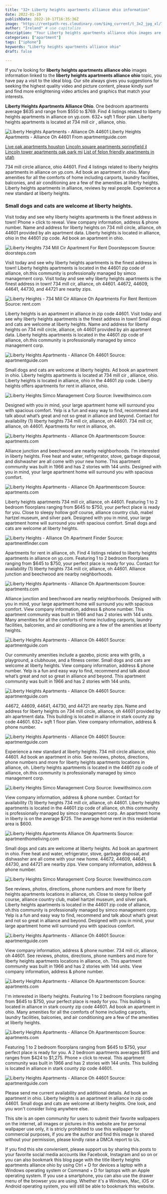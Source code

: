 ```yaml
---
title: "32+ Liberty heights apartments alliance ohio information"
date: 2022-01-19
publishDate: 2022-10-17T16:35:36Z
image: "https://rentpath-res.cloudinary.com/$img_current/t_3x2_jpg_xl/7417a2fb04954324eb83c042b44da5aa"
author: "Ireland" # use capitalize
description: "Your Liberty heights apartments alliance ohio images are ready in this website. Liberty heights apartments alliance ohio are a topic that is being searched for and liked by netizens today. You can Download the Liberty heights apartments alliance ohio files here. Get all free photos and vectors."
categories: ["apartment"]
tags: ["iphone"]
keywords: "Liberty heights apartments alliance ohio"
draft: false

---
```


If you're looking for **liberty heights apartments alliance ohio** images information linked to the **liberty heights apartments alliance ohio** topic, you have pay a visit to the ideal  blog.  Our site always  gives you  suggestions  for seeking  the highest  quality video and picture  content, please kindly surf and find more enlightening video articles and graphics  that match your interests.

**Liberty Heights Apartments Alliance Ohio**. One bedroom apartments average $635 and range from $550 to $769. Find 4 listings related to liberty heights apartments in alliance on yp.com. 632+ sqft 1 floor plan. Liberty heights apartments is located at 734 mill cir , alliance, ohio.

![Liberty Heights Apartments - Alliance Oh 44601](https://rentpath-res.cloudinary.com/$img_current/t_3x2_jpg_xl/322a1df586234d89f9c58f1843a338aa "Liberty Heights Apartments - Alliance Oh 44601")
Liberty Heights Apartments - Alliance Oh 44601 From apartmentguide.com

[Live oak apartments houston](/live-oak-apartments-houston/)
[Lincoln square apartments springfield il](/lincoln-square-apartments-springfield-il/)
[Lincoln tower apartments oak park mi](/lincoln-tower-apartments-oak-park-mi/)
[List of felon friendly apartments in utah](/list-of-felon-friendly-apartments-in-utah/)

734 mill circle alliance, ohio 44601. Find 4 listings related to liberty heights apartments in alliance on yp.com. Ad book an apartment in ohio. Many amenities for all the comforts of home including carports, laundry facilities, balconies, and air conditioning are a few of the amenities at liberty heights. Liberty heights apartments in alliance, reviews by real people. Experience a new standard at liberty heights.

### Small dogs and cats are welcome at liberty heights.

Visit today and see why liberty heights apartments is the finest address in town! Phone » click to reveal. View company information, address &amp; phone number. Name and address for liberty heights on 734 mill circle, alliance, oh 44601 provided by aln apartment data. Liberty heights is located in alliance, ohio in the 44601 zip code. Ad book an apartment in ohio.


![Liberty Heights 734 Mill Cir Apartment For Rent Doorstepscom](https://doorsteps-ar.rdcpix.com/30f99f3427d23754d2dc98fd6bfee9f2c-f205056549m.jpg "Liberty Heights 734 Mill Cir Apartment For Rent Doorstepscom")
Source: doorsteps.com

Visit today and see why liberty heights apartments is the finest address in town! Liberty heights apartments is located in the 44601 zip code of alliance, oh.this community is professionally managed by simco management corp. Visit today and see why liberty heights apartments is the finest address in town! 734 mill cir, alliance, oh 44601. 44672, 44609, 44641, 44730, and 44721 are nearby zips.

![Liberty Heights - 734 Mill Cir Alliance Oh Apartments For Rent Rentcom](https://rentpath-res.cloudinary.com/$img_current/t_3x2_jpg_xl/0378d4ad122b04b518087029952b4cb2 "Liberty Heights - 734 Mill Cir Alliance Oh Apartments For Rent Rentcom")
Source: rent.com

Liberty heights is an apartment in alliance in zip code 44601. Visit today and see why liberty heights apartments is the finest address in town! Small dogs and cats are welcome at liberty heights. Name and address for liberty heights on 734 mill circle, alliance, oh 44601 provided by aln apartment data. Liberty heights apartments is located in the 44601 zip code of alliance, oh.this community is professionally managed by simco management corp.

![Liberty Heights Apartments - Alliance Oh 44601](https://rentpath-res.cloudinary.com/$img_current/t_3x2_jpg_xl/1bbcecfa7eb6d19eae177c25d8b52d5a "Liberty Heights Apartments - Alliance Oh 44601")
Source: apartmentguide.com

Small dogs and cats are welcome at liberty heights. Ad book an apartment in ohio. Liberty heights apartments is located at 734 mill cir , alliance, ohio. Liberty heights is located in alliance, ohio in the 44601 zip code. Liberty heights offers apartments for rent in alliance, ohio.

![Liberty Heights Simco Management Corp](https://www.livewithsimco.com/Portal/Assets/Images/Properties/property_1_image_213.jpg "Liberty Heights Simco Management Corp")
Source: livewithsimco.com

Designed with you in mind, your large apartment home will surround you with spacious comfort. Yelp is a fun and easy way to find, recommend and talk about what’s great and not so great in alliance and beyond. Contact for availability (1) liberty heights 734 mill cir, alliance, oh 44601. 734 mill cir, alliance, oh 44601. Apartments for rent in alliance, oh.

![Liberty Heights Apartments - Alliance Oh Apartmentscom](https://images1.apartments.com/i2/uljITdpQq-WVbQIafgtUUvh-l2sCIbt4zl3I4ZIRfwo/117/liberty-heights-alliance-oh-one-bedroom.jpg?p=1 "Liberty Heights Apartments - Alliance Oh Apartmentscom")
Source: apartments.com

Alliance junction and beechwood are nearby neighborhoods. I&#039;m interested in liberty heights. Free heat and water, refrigerator, stove, garbage disposal, and dishwasher are all come with your new home. This apartment community was built in 1966 and has 2 stories with 144 units. Designed with you in mind, your large apartment home will surround you with spacious comfort.

![Liberty Heights Apartments - Alliance Oh Apartmentscom](https://images1.apartments.com/m2/2hqcOwNLytcbpzCoUj5JDWYtCj7SWaUEQcdfvBJ8OVs/H330W495/liberty-heights-alliance-oh-map-image-of-the-property.jpg?p=1 "Liberty Heights Apartments - Alliance Oh Apartmentscom")
Source: apartments.com

Liberty heights apartments 734 mill cir, alliance, oh 44601. Featuring 1 to 2 bedroom floorplans ranging from $645 to $750, your perfect place is ready for you. Close to sleepy hollow golf course, alliance country club, mabel hartzel museum, and silver park. Designed with you in mind, your large apartment home will surround you with spacious comfort. Small dogs and cats are welcome at liberty heights.

![Liberty Heights - Alliance Oh Apartment Finder](https://image1.apartmentfinder.com/i2/hgjU8F5zdJ9XcSavADjvbA121lxqWR0jjuEg8M_kq60/111/liberty-heights-alliance-oh-two-bedroom.jpg "Liberty Heights - Alliance Oh Apartment Finder")
Source: apartmentfinder.com

Apartments for rent in alliance, oh. Find 4 listings related to liberty heights apartments in alliance on yp.com. Featuring 1 to 2 bedroom floorplans ranging from $645 to $750, your perfect place is ready for you. Contact for availability (1) liberty heights 734 mill cir, alliance, oh 44601. Alliance junction and beechwood are nearby neighborhoods.

![Liberty Heights Apartments - Alliance Oh Apartmentscom](https://images1.apartments.com/i2/IpYRkT9PeWeq5Aa95i35rQIXSLAzDAVGEuHQHFkyvXA/117/liberty-heights-alliance-oh-one-bedroom-living-room.jpg?p=1 "Liberty Heights Apartments - Alliance Oh Apartmentscom")
Source: apartments.com

Alliance junction and beechwood are nearby neighborhoods. Designed with you in mind, your large apartment home will surround you with spacious comfort. View company information, address &amp; phone number. This apartment community was built in 1966 and has 2 stories with 144 units. Many amenities for all the comforts of home including carports, laundry facilities, balconies, and air conditioning are a few of the amenities at liberty heights.

![Liberty Heights Apartments - Alliance Oh 44601](https://rentpath-res.cloudinary.com/$img_current/t_3x2_jpg_xl/322a1df586234d89f9c58f1843a338aa "Liberty Heights Apartments - Alliance Oh 44601")
Source: apartmentguide.com

Our community amenities include a gazebo, picnic area with grills, a playground, a clubhouse, and a fitness center. Small dogs and cats are welcome at liberty heights. View company information, address &amp; phone number. Yelp is a fun and easy way to find, recommend and talk about what’s great and not so great in alliance and beyond. This apartment community was built in 1966 and has 2 stories with 144 units.

![Liberty Heights Apartments - Alliance Oh 44601](https://rentpath-res.cloudinary.com/$img_current/t_3x2_jpg_xl/fab84d362c7d81c0826c49c99bb4483a "Liberty Heights Apartments - Alliance Oh 44601")
Source: apartmentguide.com

44672, 44609, 44641, 44730, and 44721 are nearby zips. Name and address for liberty heights on 734 mill circle, alliance, oh 44601 provided by aln apartment data. This building is located in alliance in stark county zip code 44601. 632+ sqft 1 floor plan. View company information, address &amp; phone number.

![Liberty Heights Apartments - Alliance Oh 44601](https://rentpath-res.cloudinary.com/$img_current/t_3x2_jpg_xl/beb97dffe543cbfbb5077dcbcdb4572b "Liberty Heights Apartments - Alliance Oh 44601")
Source: apartmentguide.com

Experience a new standard at liberty heights. 734 mill circle alliance, ohio 44601. Ad book an apartment in ohio. See reviews, photos, directions, phone numbers and more for liberty heights apartments locations in alliance, oh. Liberty heights apartments is located in the 44601 zip code of alliance, oh.this community is professionally managed by simco management corp.

![Liberty Heights Simco Management Corp](https://www.livewithsimco.com/Portal/Assets/Images/Floorplans/floorplan_8.png "Liberty Heights Simco Management Corp")
Source: livewithsimco.com

View company information, address &amp; phone number. Contact for availability (1) liberty heights 734 mill cir, alliance, oh 44601. Liberty heights apartments is located in the 44601 zip code of alliance, oh.this community is professionally managed by simco management corp. An apartment home in liberty is on the average $725. The average home rent in this residential area is $600.

![Liberty Heights Apartments Alliance Oh Apartments](https://images1.apartmenthomeliving.com/i2/wFQgo_c4crbDHHC2ENU2sq0WakNqychGjhyF6K4J3Us/118/image.jpg "Liberty Heights Apartments Alliance Oh Apartments")
Source: apartmenthomeliving.com

Small dogs and cats are welcome at liberty heights. Ad book an apartment in ohio. Free heat and water, refrigerator, stove, garbage disposal, and dishwasher are all come with your new home. 44672, 44609, 44641, 44730, and 44721 are nearby zips. View company information, address &amp; phone number.

![Liberty Heights Simco Management Corp](https://www.livewithsimco.com/Portal/Assets/Images/Properties/property_1_image_207.jpg "Liberty Heights Simco Management Corp")
Source: livewithsimco.com

See reviews, photos, directions, phone numbers and more for liberty heights apartments locations in alliance, oh. Close to sleepy hollow golf course, alliance country club, mabel hartzel museum, and silver park. Liberty heights apartments is located in the 44601 zip code of alliance, oh.this community is professionally managed by simco management corp. Yelp is a fun and easy way to find, recommend and talk about what’s great and not so great in alliance and beyond. Designed with you in mind, your large apartment home will surround you with spacious comfort.

![Liberty Heights Apartments - Alliance Oh 44601](https://rentpath-res.cloudinary.com/$img_current/t_3x2_jpg_xl/65327ddd186082016235ff5a1c4f479f "Liberty Heights Apartments - Alliance Oh 44601")
Source: apartmentguide.com

View company information, address &amp; phone number. 734 mill cir, alliance, oh 44601. See reviews, photos, directions, phone numbers and more for liberty heights apartments locations in alliance, oh. This apartment community was built in 1966 and has 2 stories with 144 units. View company information, address &amp; phone number.

![Liberty Heights Apartments - Alliance Oh Apartmentscom](https://images1.apartments.com/i2/UXXv56INgQe0hpssLdeO7fj3Ad4lfB3nXNYvt7X0dZQ/117/liberty-heights-alliance-oh-one-bedroom.jpg?p=1 "Liberty Heights Apartments - Alliance Oh Apartmentscom")
Source: apartments.com

I&#039;m interested in liberty heights. Featuring 1 to 2 bedroom floorplans ranging from $645 to $750, your perfect place is ready for you. This building is located in alliance in stark county zip code 44601. Ad book an apartment in ohio. Many amenities for all the comforts of home including carports, laundry facilities, balconies, and air conditioning are a few of the amenities at liberty heights.

![Liberty Heights Apartments - Alliance Oh Apartmentscom](https://images1.apartments.com/i2/4jWipHtGnYU3lnve8dB8n6wubt_yYwxhHjzka3pB22U/115/simco-management-corp-logo.jpg "Liberty Heights Apartments - Alliance Oh Apartmentscom")
Source: apartments.com

Featuring 1 to 2 bedroom floorplans ranging from $645 to $750, your perfect place is ready for you. A 2 bedroom apartments averages $815 and ranges from $424 to $1,275. Phone » click to reveal. This apartment community was built in 1966 and has 2 stories with 144 units. This building is located in alliance in stark county zip code 44601.

![Liberty Heights Apartments - Alliance Oh 44601](https://rentpath-res.cloudinary.com/$img_current/t_3x2_jpg_xl/7417a2fb04954324eb83c042b44da5aa "Liberty Heights Apartments - Alliance Oh 44601")
Source: apartmentguide.com

Please send me current availability and additional details. Ad book an apartment in ohio. Liberty heights is an apartment in alliance in zip code 44601. Small dogs and cats are welcome at liberty heights. One look, and you won&#039;t consider living anywhere else.

This site is an open community for users to submit their favorite wallpapers on the internet, all images or pictures in this website are for personal wallpaper use only, it is stricly prohibited to use this wallpaper for commercial purposes, if you are the author and find this image is shared without your permission, please kindly raise a DMCA report to Us.

If you find this site convienient, please support us by sharing this posts to your favorite social media accounts like Facebook, Instagram and so on or you can also bookmark this blog page with the title liberty heights apartments alliance ohio by using Ctrl + D for devices a laptop with a Windows operating system or Command + D for laptops with an Apple operating system. If you use a smartphone, you can also use the drawer menu of the browser you are using. Whether it's a Windows, Mac, iOS or Android operating system, you will still be able to bookmark this website.
